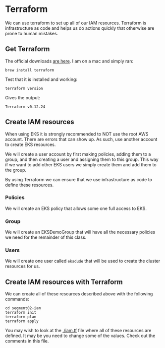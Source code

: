 # Terraform

We can use terraform to set up all of our IAM resources.  Terraform is infrastructure as code and helps us do actions quickly that otherwise are prone to human mistakes. 

## Get Terraform

The official downloads [are here](https://www.terraform.io/downloads.html).  I am on a mac and simply ran: 

```
brew install terraform
```

Test that it is installed and working: 

```
terraform version
```
Gives the output: 

```
Terraform v0.12.24
```

## Create IAM resources

When using EKS it is strongly recommended to NOT use the root AWS account.  There are errors that can show up.  As such, use another account to create EKS resources.  

We will create a user account by first making policies, adding them to a group, and then creating a user and assigning them to this group.  This way if we want to add other EKS users we simply create them and add them to the group. 

By using Terraform we can ensure that we use infrastructure as code to define these resources.  

### Policies

We will create an EKS policy that allows some one full access to EKS. 

### Group

We will create an EKSDemoGroup that will have all the necessary policies we need for the remainder of this class. 

### Users

We will create one user called `eksdude` that will be used to create the cluster resources for us. 

## Create IAM resources with Terraform

We can create all of these resources described above with the following commands: 

```
cd segment02-iam
terraform init 
terraform plan
terraform apply 
```

You may wish to look at the [./iam.tf](./iam.tf) file where all of these resources are defined.  It may be you need to change some of the values.  Check out the comments in this file. 


